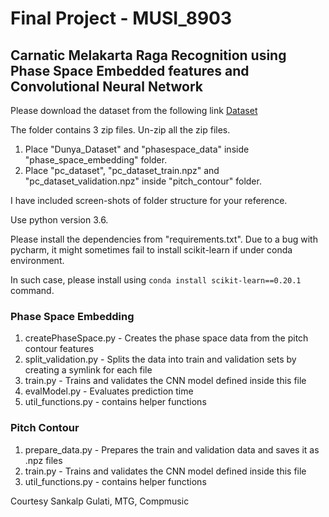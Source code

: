 # Final Project - MUSI_8903
## Carnatic Melakarta Raga Recognition using Phase Space Embedded features and Convolutional Neural Network

Please download the dataset from the following link
[Dataset](https://www.dropbox.com/sh/onow81ffnqm07l9/AADpQ6fS5zBC6UJD8WTJYWqia?dl=0)


The folder contains 3 zip files. Un-zip all the zip files.
1) Place "Dunya_Dataset" and "phasespace_data" inside "phase_space_embedding" folder.
2) Place "pc_dataset", "pc_dataset_train.npz" and "pc_dataset_validation.npz" inside "pitch_contour" folder.

I have included screen-shots of folder structure for your reference.

Use python version 3.6.

Please install the dependencies from "requirements.txt". 
Due to a bug with pycharm, it might sometimes fail to install scikit-learn if under conda environment.

In such case, please install using ```conda install scikit-learn==0.20.1``` command.

### Phase Space Embedding
1) createPhaseSpace.py - Creates the phase space data from the pitch contour features
2) split_validation.py - Splits the data into train and validation sets by creating a symlink for each file
3) train.py - Trains and validates the CNN model defined inside this file
4) evalModel.py - Evaluates prediction time
5) util_functions.py - contains helper functions

### Pitch Contour
1) prepare_data.py - Prepares the train and validation data and saves it as .npz files
2) train.py - Trains and validates the CNN model defined inside this file
3) util_functions.py - contains helper functions


Courtesy
Sankalp Gulati, MTG, Compmusic
